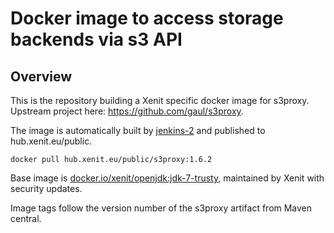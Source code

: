 # Docker image to access storage backends via s3 API

## Overview

This is the repository building a Xenit specific docker image for s3proxy. Upstream project here: https://github.com/gaul/s3proxy.

The image is automatically built by [jenkins-2](https://jenkins-2.xenit.eu) and published to hub.xenit.eu/public.

```
docker pull hub.xenit.eu/public/s3proxy:1.6.2
```

Base image is [docker.io/xenit/openjdk:jdk-7-trusty](https://cloud.docker.com/u/xenit/repository/docker/xenit/openjdk), maintained by Xenit with security updates.

Image tags follow the version number of the s3proxy artifact from Maven central.